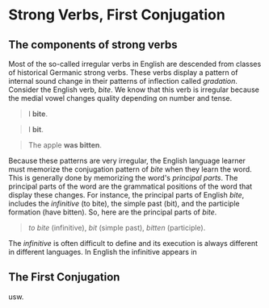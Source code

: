 



# Strong Verbs, First Conjugation


## The components of strong verbs

Most of the so-called irregular verbs in English are descended from classes of historical Germanic strong verbs. These verbs display a pattern of internal sound change in their patterns of inflection called _gradation_. Consider the English verb, _bite_. We know that this verb is irregular because the medial vowel changes quality depending on number and tense.

>I __bite__.

>I __bit__. 

>The apple __was bitten__. 

Because these patterns are very irregular, the English language learner must memorize the conjugation pattern of _bite_ when they learn the word. This is generally done by memorizing the word's _principal parts_. The principal parts of the word are the grammatical positions of the word that display these changes. For instance, the principal parts of English _bite_, includes the _infinitive_ (to bite), the simple past (bit), and the participle formation (have bitten). So, here are the principal parts of _bite_.

>_to bite_ (infinitive), _bit_ (simple past), _bitten_ (participle).

The _infinitive_ is often difficult to define and its execution is always different in different languages. In English the infinitive appears in 


## The First Conjugation

usw. 
